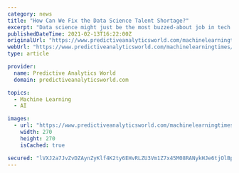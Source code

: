 ```yaml
---
category: news
title: "How Can We Fix the Data Science Talent Shortage?"
excerpt: "Data science might just be the most buzzed-about job in tech right now, but its pop culture sheen conceals some of the harsh realities of being a fresh graduate in the industry. The job topped LinkedIn’s yearly Emerging Jobs Report from 2016 to 2019 consecutively (it is now at #3)."
publishedDateTime: 2021-02-13T16:22:00Z
originalUrl: "https://www.predictiveanalyticsworld.com/machinelearningtimes/how-can-we-fix-the-data-science-talent-shortage/11967/"
webUrl: "https://www.predictiveanalyticsworld.com/machinelearningtimes/how-can-we-fix-the-data-science-talent-shortage/11967/"
type: article

provider:
  name: Predictive Analytics World
  domain: predictiveanalyticsworld.com

topics:
  - Machine Learning
  - AI

images:
  - url: "https://www.predictiveanalyticsworld.com/machinelearningtimes/wp-content/uploads/2020/10/MSDS_270x270_LM.gif"
    width: 270
    height: 270
    isCached: true

secured: "lVXJ2a7JvZvDZAynZyKlf4K2ty6EHvRLZU3Vm1Z7x45M08RANykHJe6tjOlBpUXo2j5SsT/UCuwkHO4H427GKR0SwC8T5DipHbj5Yq2NdUdru/oWG6g+oS9BY2wxsGSKD5ZzqDkDLN3ZuhnVlJvsMaHXAZq6vOdKuyGgMoQxcPD5RmxboCLM5MSeC2GSOEw2Cp9TeK2wivkfloTDJyY025O6f6LCPw6NLDlTFSgvVsctTVvXPFGtO/mrJv+pzCvoxojyEpavAHfItfy8GknETrKzOurIY69aVyouBKdbAFBGTylCopEK5nqiZsENehWOPnir0RwbagvYt7qjGYDkzhXDA0FGLsOAt+Xf1AD7/0k=;z0jLpGc5bQn0OUX8pWNgQg=="
---
```


